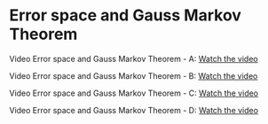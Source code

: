 # Error space and Gauss Markov Theorem 


Video Error space and Gauss Markov Theorem - A: 
[Watch the video](https://youtu.be/pilm27wabBU)

Video Error space and Gauss Markov Theorem - B: 
[Watch the video](https://youtu.be/Ac750IQjfmc)

Video Error space and Gauss Markov Theorem - C: 
[Watch the video](https://youtu.be/jdk5TuqdkSo)

Video Error space and Gauss Markov Theorem - D: 
[Watch the video](https://youtu.be/8z7riVzOYeQ)
